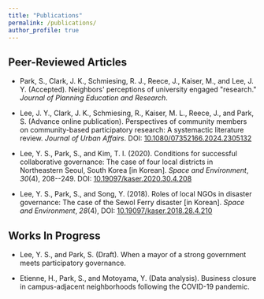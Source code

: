 ```yaml
---
title: "Publications"
permalink: /publications/
author_profile: true
---
```


## Peer-Reviewed Articles

- Park, S., Clark, J. K., Schmiesing, R. J., Reece, J., Kaiser, M., and Lee, J. Y. (Accepted). Neighbors' perceptions of university engaged "research." *Journal of Planning Education and Research*.

- Lee, J. Y., Clark, J. K., Schmiesing, R., Kaiser, M. L., Reece, J., and Park, S. (Advance online publication). Perspectives of community members on community-based participatory research: A systemactic literature review. *Journal of Urban Affairs*. DOI: [10.1080/07352166.2024.2305132](https://doi.org/10.1080/07352166.2024.2305132)

- Lee, Y. S., Park, S., and Kim, T. I. (2020). Conditions for successful collaborative governance: The case of four local districts in Northeastern Seoul, South Korea \[in Korean\]. *Space and Environment*, *30*(4), 208--249. DOI: [10.19097/kaser.2020.30.4.208](https://doi.org/10.19097/kaser.2020.30.4.208)

- Lee, Y. S., Park, S., and Song, Y. (2018). Roles of local NGOs in disaster governance: The case of the Sewol Ferry disaster \[in Korean\]. *Space and Environment*, *28*(4), DOI: [10.19097/kaser.2018.28.4.210](https://doi.org/10.19097/kaser.2018.28.4.210)

## Works In Progress

- Lee, Y. S., and Park, S. (Draft). When a mayor of a strong government meets participatory governance.

- Etienne, H., Park, S., and Motoyama, Y. (Data analysis). Business closure in campus-adjacent neighborhoods following the COVID-19 pandemic.